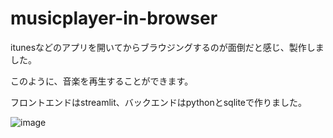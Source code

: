# musicplayer-in-browser

itunesなどのアプリを開いてからブラウジングするのが面倒だと感じ、製作しました。

このように、音楽を再生することができます。

フロントエンドはstreamlit、バックエンドはpythonとsqliteで作りました。

![image](https://user-images.githubusercontent.com/117371263/221413855-ffc414a3-eba1-4876-8296-e69261eed09f.png)

